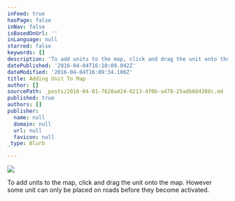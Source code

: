 ```yaml
---
inFeed: true
hasPage: false
inNav: false
isBasedOnUrl: ''
inLanguage: null
starred: false
keywords: []
description: 'To add units to the map, click and drag the unit onto the map. However some unit can only be placed on roads before they become activated.'
datePublished: '2016-04-04T16:10:09.042Z'
dateModified: '2016-04-04T16:09:34.106Z'
title: Adding Unit To Map
author: []
sourcePath: _posts/2016-04-01-7628a424-0213-4f0b-a478-25adb684308c.md
published: true
authors: []
publisher:
  name: null
  domain: null
  url: null
  favicon: null
_type: Blurb

---
```

![](https://the-grid-user-content.s3-us-west-2.amazonaws.com/68d3cfcd-4cc4-4338-92ef-dfdf1eab16ac.gif)

To add units to the map, click and drag the unit onto the map. However some unit can only be placed on roads before they become activated.